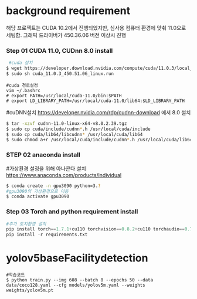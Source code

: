 ﻿# background requirement 
 해당 프로젝트는 CUDA 10.2에서 진행되었지만, 심사용 컴퓨터 환경에 맞춰 11.0으로 세팅함. 
그래픽 드라이버가 450.36.06 버전 이상시 진행

### Step 01 CUDA 11.0, CUDnn 8.0 install
```bash
 #cuda 설치
$ wget https://developer.download.nvidia.com/compute/cuda/11.0.3/local_installers/cuda_11.0.3_450.51.06_linux.run
$ sudo sh cuda_11.0.3_450.51.06_linux.run
```
```
#cuda 경로설정
vim ~/.bashrc
# export PATH=/usr/local/cuda-11.0/bin:$PATH
# export LD_LIBRARY_PATH=/usr/local/cuda-11.0/lib64:$LD_LIBRARY_PATH
```

#cuDNN설치
https://developer.nvidia.com/rdp/cudnn-download 에서 8.0 설치


```bash
$ tar -xzvf cudnn-11.0-linux-x64-v8.0.2.39.tgz
$ sudo cp cuda/include/cudnn*.h /usr/local/cuda/include
$ sudo cp cuda/lib64/libcudnn* /usr/local/cuda/lib64
$ sudo chmod a+r /usr/local/cuda/include/cudnn*.h /usr/local/cuda/lib64/libcudnn*
```

### STEP 02 anaconda install
#가상환경 설정을 위해 아나콘다 설치 
https://www.anaconda.com/products/individual
```bash
$ conda create -n gpu3090 python=3.? 
#gpu3090의 가상환경으로 이동
$ conda activate gpu3090
```

### Step 03 Torch and python requirement install
``` python
#추가 토치환경 설치
pip install torch==1.7.1+cu110 torchvision==0.8.2+cu110 torchaudio==0.7.2 -f 
pip install -r requirements.txt
```

# yolov5baseFacilitydetection
```
#학습코드
$ python train.py --img 608 --batch 8 --epochs 50 --data data/coco128.yaml --cfg models/yolov5m.yaml --weights weights/yolov5m.pt

```
